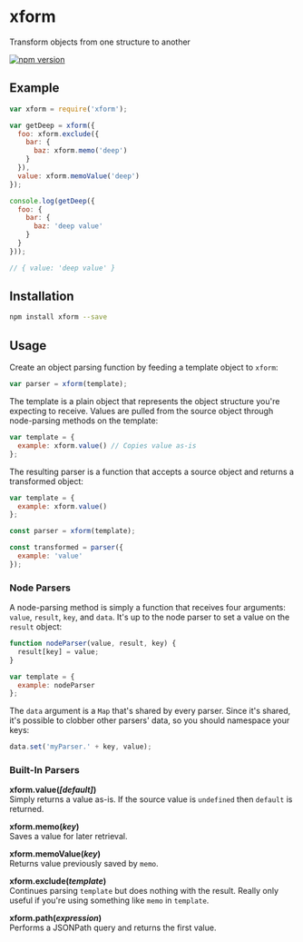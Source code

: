 # xform
Transform objects from one structure to another

[![npm version](https://img.shields.io/npm/v/xform.svg)](https://www.npmjs.com/package/xform)

## Example
```js
var xform = require('xform');

var getDeep = xform({
  foo: xform.exclude({
    bar: {
      baz: xform.memo('deep')
    }
  }),
  value: xform.memoValue('deep')
});

console.log(getDeep({
  foo: {
    bar: {
      baz: 'deep value'
    }
  }
}));

// { value: 'deep value' }
```

## Installation
```sh
npm install xform --save
```

## Usage
Create an object parsing function by feeding a template object to `xform`:

```js
var parser = xform(template);
```

The template is a plain object that represents the object structure you're expecting to receive.
Values are pulled from the source object through node-parsing methods on the template:

```js
var template = {
  example: xform.value() // Copies value as-is
};
```

The resulting parser is a function that accepts a source object and returns a transformed object:

```js
var template = {
  example: xform.value()
};

const parser = xform(template);

const transformed = parser({
  example: 'value'
});
```


### Node Parsers
A node-parsing method is simply a function that receives four arguments: `value`, `result`, `key`, and `data`.
It's up to the node parser to set a value on the `result` object:

```js
function nodeParser(value, result, key) {
  result[key] = value;
}

var template = {
  example: nodeParser
};
```

The `data` argument is a `Map` that's shared by every parser.
Since it's shared, it's possible to clobber other parsers' data, so you should namespace your keys:

```js
data.set('myParser.' + key, value);
```

### Built-In Parsers
**xform.value(_[default]_)**  
Simply returns a value as-is.
If the source value is `undefined` then `default` is returned.

**xform.memo(_key_)**  
Saves a value for later retrieval.

**xform.memoValue(_key_)**  
Returns value previously saved by `memo`.

**xform.exclude(_template_)**  
Continues parsing `template` but does nothing with the result.
Really only useful if you're using something like `memo` in `template`.

**xform.path(_expression_)**  
Performs a JSONPath query and returns the first value.
